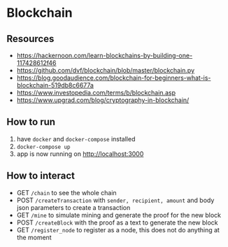 # Blockchain

## Resources
- https://hackernoon.com/learn-blockchains-by-building-one-117428612f46
- https://github.com/dvf/blockchain/blob/master/blockchain.py
- https://blog.goodaudience.com/blockchain-for-beginners-what-is-blockchain-519db8c6677a
- https://www.investopedia.com/terms/b/blockchain.asp
- https://www.upgrad.com/blog/cryptography-in-blockchain/

## How to run
1. have `docker` and `docker-compose` installed
2. `docker-compose up`
3. app is now running on [http://localhost:3000](http://localhost:3000)

## How to interact
- GET `/chain` to see the whole chain
- POST `/createTransaction`  with `sender, recipient, amount` and body json parameters to create a transaction
- GET `/mine` to simulate mining and generate the proof for the new block
- POST `/createBlock` with the proof as a text to generate the new block
- GET `/register_node` to register as a node, this does not do anything at the moment
